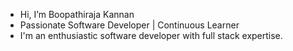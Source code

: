 - Hi, I’m Boopathiraja Kannan
- Passionate Software Developer | Continuous Learner
- I'm an enthusiastic software developer with full stack expertise.
